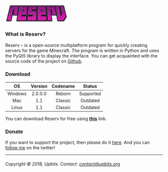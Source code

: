 ## [<img src="logo.png"/>](http://reserv.upbits.org/)

### What is Reserv?
Reserv – is a open-source multiplatform program for quickly creating servers for the game Minecraft. The program is written in Python and uses the PyQt5 library to display the interface. You can get acquainted with the source code of the project on [Github](http://github.com/upbits/reserv/).

### Download

|    OS   | Version | Codename |   Status  |
|:-------:|:-------:|:--------:|:---------:|
| Windows | 2.0.0.0 | Reborn   | Supported |
| Mac     | 1.1     | Classic  | Outdated  |
| Linux   | 1.1     | Classic  | Outdated  |

You can download Reserv for free using **[this](http://upbits.org/reserv#download)** link.

### Donate
If you want to support the project, then please do it [here](http://www.donationalerts.ru/r/upbits). And you can [follow me](http://twitter.com/ketraid) on the twitter!

---
###### Copyright © 2018, Upbits. Contact: <contact@upbits.org>

